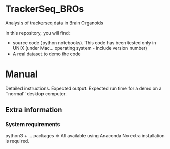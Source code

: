 # TrackerSeq_BROs
Analysis of trackerseq data in Brain Organoids

In this repository, you will find: 
- source code (python notebooks). This code has been tested only in UNIX (under Mac... operating system - include version number)
- A real dataset to demo the code

# Manual
Detailed instructions. Expected output. Expected run time for a demo on a ``normal'' desktop computer. 

## Extra information
### System requirements
python3 + ... packages => All available using Anaconda
No extra installation is required. 

